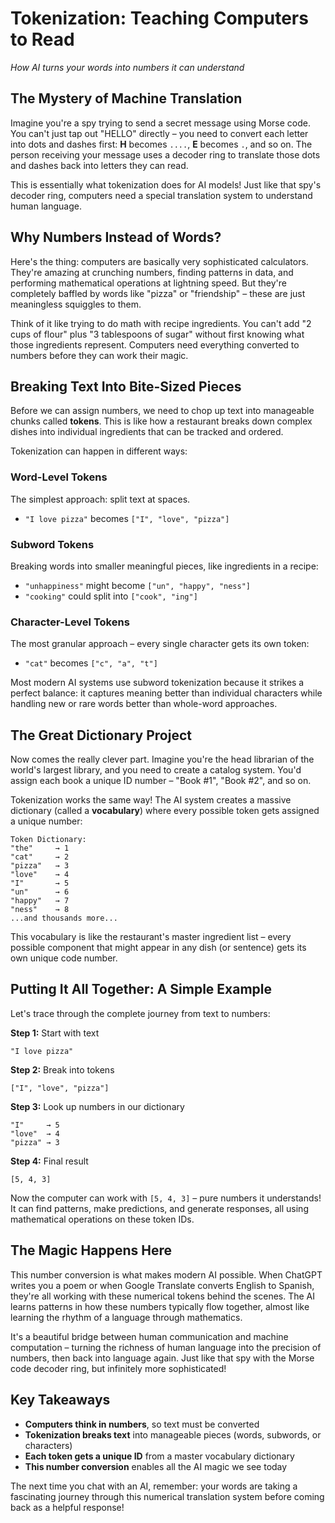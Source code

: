 # Tokenization: Teaching Computers to Read

*How AI turns your words into numbers it can understand*

## The Mystery of Machine Translation

Imagine you're a spy trying to send a secret message using Morse code. You can't just tap out "HELLO" directly – you need to convert each letter into dots and dashes first: **H** becomes `....`, **E** becomes `.`, and so on. The person receiving your message uses a decoder ring to translate those dots and dashes back into letters they can read.

This is essentially what tokenization does for AI models! Just like that spy's decoder ring, computers need a special translation system to understand human language.

## Why Numbers Instead of Words?

Here's the thing: computers are basically very sophisticated calculators. They're amazing at crunching numbers, finding patterns in data, and performing mathematical operations at lightning speed. But they're completely baffled by words like "pizza" or "friendship" – these are just meaningless squiggles to them.

Think of it like trying to do math with recipe ingredients. You can't add "2 cups of flour" plus "3 tablespoons of sugar" without first knowing what those ingredients represent. Computers need everything converted to numbers before they can work their magic.

## Breaking Text Into Bite-Sized Pieces

Before we can assign numbers, we need to chop up text into manageable chunks called **tokens**. This is like how a restaurant breaks down complex dishes into individual ingredients that can be tracked and ordered.

Tokenization can happen in different ways:

### Word-Level Tokens
The simplest approach: split text at spaces. 
- `"I love pizza"` becomes `["I", "love", "pizza"]`

### Subword Tokens  
Breaking words into smaller meaningful pieces, like ingredients in a recipe:
- `"unhappiness"` might become `["un", "happy", "ness"]`
- `"cooking"` could split into `["cook", "ing"]`

### Character-Level Tokens
The most granular approach – every single character gets its own token:
- `"cat"` becomes `["c", "a", "t"]`

Most modern AI systems use subword tokenization because it strikes a perfect balance: it captures meaning better than individual characters while handling new or rare words better than whole-word approaches.

## The Great Dictionary Project

Now comes the really clever part. Imagine you're the head librarian of the world's largest library, and you need to create a catalog system. You'd assign each book a unique ID number – "Book #1", "Book #2", and so on. 

Tokenization works the same way! The AI system creates a massive dictionary (called a **vocabulary**) where every possible token gets assigned a unique number:

```
Token Dictionary:
"the"     → 1
"cat"     → 2  
"pizza"   → 3
"love"    → 4
"I"       → 5
"un"      → 6
"happy"   → 7
"ness"    → 8
...and thousands more...
```

This vocabulary is like the restaurant's master ingredient list – every possible component that might appear in any dish (or sentence) gets its own unique code number.

## Putting It All Together: A Simple Example

Let's trace through the complete journey from text to numbers:

**Step 1:** Start with text
```
"I love pizza"
```

**Step 2:** Break into tokens
```
["I", "love", "pizza"]
```

**Step 3:** Look up numbers in our dictionary
```
"I"     → 5
"love"  → 4  
"pizza" → 3
```

**Step 4:** Final result
```
[5, 4, 3]
```

Now the computer can work with `[5, 4, 3]` – pure numbers it understands! It can find patterns, make predictions, and generate responses, all using mathematical operations on these token IDs.

## The Magic Happens Here

This number conversion is what makes modern AI possible. When ChatGPT writes you a poem or when Google Translate converts English to Spanish, they're all working with these numerical tokens behind the scenes. The AI learns patterns in how these numbers typically flow together, almost like learning the rhythm of a language through mathematics.

It's a beautiful bridge between human communication and machine computation – turning the richness of human language into the precision of numbers, then back into language again. Just like that spy with the Morse code decoder ring, but infinitely more sophisticated!

## Key Takeaways

- **Computers think in numbers**, so text must be converted
- **Tokenization breaks text** into manageable pieces (words, subwords, or characters)
- **Each token gets a unique ID** from a master vocabulary dictionary
- **This number conversion** enables all the AI magic we see today

The next time you chat with an AI, remember: your words are taking a fascinating journey through this numerical translation system before coming back as a helpful response!